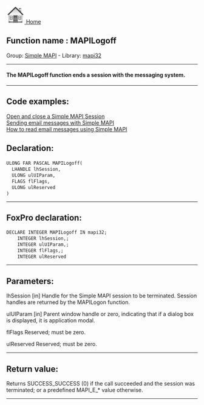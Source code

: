 [<img src="../../images/home.png"> Home ](https://github.com/VFPX/Win32API)  

## Function name : MAPILogoff
Group: [Simple MAPI](../../functions_group.md#Simple_MAPI)  -  Library: [mapi32](../../libraries.md#mapi32)  
***  


#### The MAPILogoff function ends a session with the messaging system.
***  


## Code examples:
[Open and close a Simple MAPI Session](../../samples/sample_190.md)  
[Sending email messages with Simple MAPI](../../samples/sample_193.md)  
[How to read email messages using Simple MAPI](../../samples/sample_270.md)  

## Declaration:
```foxpro  
ULONG FAR PASCAL MAPILogoff(
  LHANDLE lhSession,
  ULONG ulUIParam,
  FLAGS flFlags,
  ULONG ulReserved
)  
```  
***  


## FoxPro declaration:
```foxpro  
DECLARE INTEGER MAPILogoff IN mapi32;
	INTEGER lhSession,;
	INTEGER ulUIParam,;
	INTEGER flFlags,;
	INTEGER ulReserved  
```  
***  


## Parameters:
lhSession 
[in] Handle for the Simple MAPI session to be terminated. Session handles are returned by the MAPILogon function. 

ulUIParam 
[in] Parent window handle or zero, indicating that if a dialog box is displayed, it is application modal. 

flFlags 
Reserved; must be zero. 

ulReserved 
Reserved; must be zero. 
  
***  


## Return value:
Returns SUCCESS_SUCCESS (0) if the call succeeded and the session was terminated; or a predefined MAPI_E_* value otherwise.  
***  

